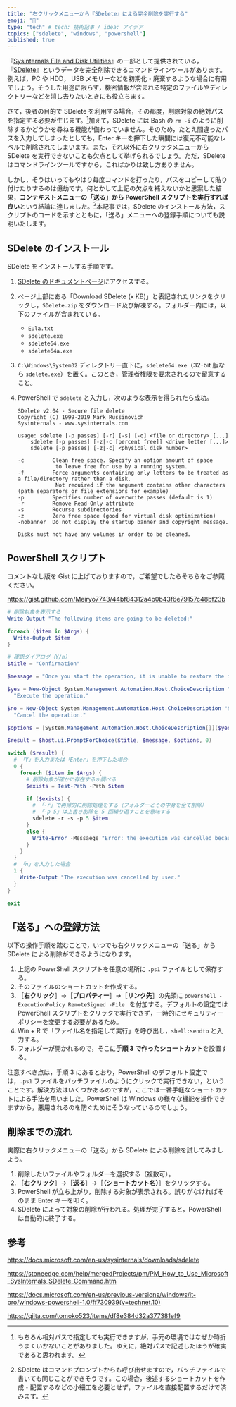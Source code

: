 ```yaml
---
title: "右クリックメニューから『SDelete』による完全削除を実行する"
emoji: "🚮"
type: "tech" # tech: 技術記事 / idea: アイデア
topics: ["sdelete", "windows", "powershell"]
published: true
---
```


『[Sysinternals File and Disk Utilities](https://docs.microsoft.com/en-us/sysinternals/downloads/file-and-disk-utilities)』の一部として提供されている，『[SDelete](https://docs.microsoft.com/en-us/sysinternals/downloads/sdelete)』というデータを完全削除できるコマンドラインツールがあります。例えば，PC や HDD， USB メモリーなどを初期化・廃棄するような場合に有用でしょう。そうした用途に限らず，機密情報が含まれる特定のファイルやディレクトリーなどを消し去りたいときにも役立ちます。

さて，後者の目的で SDelete を利用する場合，その都度，削除対象の絶対パスを指定する必要が生じます。[^abs]加えて，SDelete には Bash の `rm -i` のように削除するかどうかを尋ねる機能が備わっていません。そのため，たとえ間違ったパスを入力してしまったとしても，Enter キーを押下した瞬間には復元不可能なレベルで削除されてしまいます。また，それ以外に右クリックメニューから SDelete を実行できないことも欠点として挙げられるでしょう。ただ，SDelete はコマンドラインツールですから，こればかりは致し方ありません。

[^abs]: もちろん相対パスで指定しても実行できますが，手元の環境ではなぜか時折うまくいかないことがありました。ゆえに，絶対パスで記述したほうが確実であると思われます。

しかし，そうはいってもやはり毎度コマンドを打ったり，パスをコピーして貼り付けたりするのは億劫です。何とかして上記の欠点を補えないかと思案した結果，**コンテキストメニューの「送る」から PowerShell スクリプトを実行すれば良い**という結論に達しました。[^why-powershell]本記事では，SDelete のインストール方法，スクリプトのコードを示すとともに，「送る」メニューへの登録手順についても説明いたします。

[^why-powershell]: SDelete はコマンドプロンプトからも呼び出せますので，バッチファイルで書いても同じことができそうです。この場合，後述するショートカットを作成・配置するなどの小細工を必要とせず，ファイルを直接配置するだけで済みます。

## SDelete のインストール

SDelete をインストールする手順です。

1. [SDelete のドキュメントページ](https://docs.microsoft.com/en-us/sysinternals/downloads/sdelete)にアクセスする。
2. ページ上部にある「Download SDelete (x KB)」と表記されたリンクをクリックし，`SDelete.zip` をダウンロード及び解凍する。フォルダー内には，以下のファイルが含まれている。
   - `Eula.txt`
   - `sdelete.exe`
   - `sdelete64.exe`
   - `sdelete64a.exe`
3. `C:\Windows\System32` ディレクトリー直下に，`sdelete64.exe`（32-bit 版なら `sdelete.exe`）を置く。このとき，管理者権限を要求されるので留意すること。
4. PowerShell で `sdelete` と入力し，次のような表示を得られたら成功。

   ```
   SDelete v2.04 - Secure file delete
   Copyright (C) 1999-2019 Mark Russinovich
   Sysinternals - www.sysinternals.com

   usage: sdelete [-p passes] [-r] [-s] [-q] <file or directory> [...]
       sdelete [-p passes] [-z|-c [percent free]] <drive letter [...]>
       sdelete [-p passes] [-z|-c] <physical disk number>

   -c         Clean free space. Specify an option amount of space
               to leave free for use by a running system.
   -f         Force arguments containing only letters to be treated as a file/directory rather than a disk.
               Not required if the argument contains other characters (path separators or file extensions for example)
   -p         Specifies number of overwrite passes (default is 1)
   -r         Remove Read-Only attribute
   -s         Recurse subdirectories
   -z         Zero free space (good for virtual disk optimization)
   -nobanner  Do not display the startup banner and copyright message.

   Disks must not have any volumes in order to be cleaned.
   ```

## PowerShell スクリプト

コメントなし版を Gist に上げておりますので，ご希望でしたらそちらをご参照ください。

https://gist.github.com/Meiryo7743/44bf84312a4b0b43f6e79157c48bf23b

```powershell
# 削除対象を表示する
Write-Output "The following items are going to be deleted:"

foreach ($item in $Args) {
  Write-Output $item
}

# 確認ダイアログ（Y/n）
$title = "Confirmation"

$message = "Once you start the operation, it is unable to restore the items. Are you sure want to delete them with SDelete?"

$yes = New-Object System.Management.Automation.Host.ChoiceDescription "&Yes", `
  "Execute the operation."

$no = New-Object System.Management.Automation.Host.ChoiceDescription "&No", `
  "Cancel the operation."

$options = [System.Management.Automation.Host.ChoiceDescription[]]($yes, $no)

$result = $host.ui.PromptForChoice($title, $message, $options, 0)

switch ($result) {
  # 「Y」を入力または「Enter」を押下した場合
  0 {
    foreach ($item in $Args) {
      # 削除対象が確かに存在するか調べる
      $exists = Test-Path -Path $item

      if ($exists) {
        # 「-r」で再帰的に削除処理をする（フォルダーとその中身を全て削除）
        # 「-p 5」は上書き削除を 5 回繰り返すことを意味する
        sdelete -r -s -p 5 $item
      }
      else {
        Write-Error -Messaege "Error: the execution was cancelled because of invalided path." -Category InvalidArgument
      }
    }
  }
  # 「n」を入力した場合
  1 {
    Write-Output "The execution was cancelled by user."
  }
}

exit
```

## 「送る」への登録方法

以下の操作手順を踏むことで，いつでも右クリックメニューの「送る」から SDelete による削除ができるようになります。

1. 上記の PowerShell スクリプトを任意の場所に `.ps1` ファイルとして保存する。
2. そのファイルのショートカットを作成する。
3. ［**右クリック**］→［**プロパティー**］→［**リンク先**］の先頭に `powershell -ExecutionPolicy RemoteSigned -File ` を付加する。デフォルトの設定では PowerShell スクリプトをクリックで実行できず，一時的にセキュリティーポリシーを変更する必要があるため。
4. Win + R で「ファイル名を指定して実行」を呼び出し，`shell:sendto` と入力する。
5. フォルダーが開かれるので，そこに**手順 3 で作ったショートカット**を設置する。

注意すべき点は，手順 3 にあるとおり，PowerShell のデフォルト設定では，`.ps1` ファイルをバッチファイルのようにクリックで実行できない，ということです。解決方法はいくつかあるのですが，ここでは一番手軽なショートカットによる手法を用いました。PowerShell は Windows の様々な機能を操作できますから，悪用されるのを防ぐためにそうなっているのでしょう。

## 削除までの流れ

実際に右クリックメニューの「送る」から SDelete による削除を試してみましょう。

1. 削除したいファイルやフォルダーを選択する（複数可）。
2. ［**右クリック**］→［**送る**］→［**（ショートカット名）**］をクリックする。
3. PowerShell が立ち上がり，削除する対象が表示される。誤りがなければそのまま Enter キーを叩く。
4. SDelete によって対象の削除が行われる。処理が完了すると，PowerShell は自動的に終了する。

## 参考

<!-- textlint-disable -->

https://docs.microsoft.com/en-us/sysinternals/downloads/sdelete

https://stoneedge.com/help/mergedProjects/pm/PM_How_to_Use_Microsoft_SysInternals_SDelete_Command.htm

https://docs.microsoft.com/en-us/previous-versions/windows/it-pro/windows-powershell-1.0/ff730939(v=technet.10)

https://qiita.com/tomoko523/items/df8e384d32a377381ef9

<!-- textlint-enable -->
